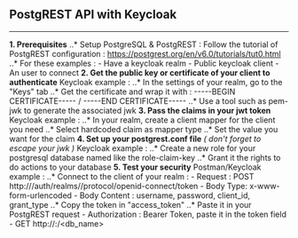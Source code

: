## PostgREST API with Keycloak
------------------------------

**1. Prerequisites**
  ..* Setup PostgreSQL & PostgREST : Follow the tutorial of PostgREST configuration : https://postgrest.org/en/v6.0/tutorials/tut0.html
  ..* For these examples :
    - Have a keycloak realm
    - Public keycloak client
    - An user to connect
**2. Get the public key or certificate of your client to authenticate**
  Keycloak example :
    ..* In the settings of your realm, go to the "Keys" tab
    ..* Get the certificate and wrap it with : -----BEGIN CERTIFICATE----- / -----END CERTIFICATE-----
    ..* Use a tool such as pem-jwk to generate the associated jwk
**3. Pass the claims in your jwt token**
  Keycloak example :
    ..* In your realm, create a client mapper for the client you need
    ..* Select hardcoded claim as mapper type
    ..* Set the value you want for the claim
**4. Set up your postgrest.conf file** _( don't forget to escape your jwk )_ 
  Keycloak example :
    ..* Create a new role for your postgresql database named like the role-claim-key
    ..* Grant it the rights to do actions to your database
**5. Test your security**
  Postman/Keycloak example :
    ..* Connect to the client of your realm : 
      - Request : POST http://<host>/auth/realms/<realm>/protocol/openid-connect/token
      - Body Type: x-www-form-urlencoded
      - Body Content : username, password, client_id, grant_type
    ..* Copy the token in "access_token"
    ..* Paste it in your PostgREST request
      - Authorization : Bearer Token, paste it in the token field 
      - GET http://<host>:<port>/<db_name> 
